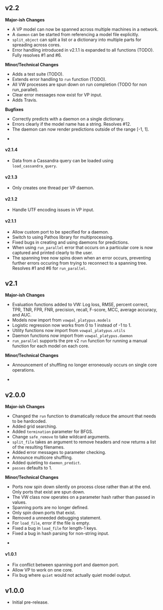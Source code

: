 ## v2.2

**Major-ish Changes**

* A VP model can now be spanned across multiple machines in a network.
* A `daemon` can be started from referencing a model file explicitly.
* `split_object` can split a list or a dictionary into multiple parts for spreading across cores.
* Error handling introduced in v2.1.1 is expanded to all functions (TODO). Fully resolves #1 and #6.

**Minor/Technical Changes**

* Adds a test suite (TODO).
* Extends error handling to `run` function (TODO).
* All VW processes are spun down on run completion (TODO for non run_parallel).
* Clear error messages now exist for VP input.
* Adds Travis.

**Bugfixes**

* Correctly predicts with a daemon on a single dictionary.
* Errors clearly if the model name has a string. Resolves #12.
* The daemon can now render predictions outside of the range [-1, 1].

-

#### v2.1.4

* Data from a Cassandra query can be loaded using `load_cassandra_query`.

#### v2.1.3

* Only creates one thread per VP daemon.

#### v2.1.2

* Handle UTF encoding issues in VP input.

#### v2.1.1

* Allow custom port to be specified for a daemon.
* Switch to using Pathos library for multiprocessing.
* Fixed bugs in creating and using daemons for predictions.
* When using `run_parallel` error that occurs on a particular core is now captured and printed clearly to the user.
* The spanning tree now spins down when an error occurs, preventing further errors occuring from trying to reconnect to a spanning tree. Resolves #1 and #6 for `run_parallel`.

## v2.1

**Major-ish Changes**

* Evaluation functions added to VW: Log loss, RMSE, percent correct, TPR, TNR, FPR, FNR, precision, recall, F-score, MCC, average accuracy, and AUC.
* Models now import from `vowpal_platypus.models`
* Logistic regression now works from 0 to 1 instead of -1 to 1.
* Utility functions now import from `vowpal_platypus.utils`
* Daemon functions now import from `vowpal_platypus.daemon`
* `run_parallel` supports the pre v2 `run` function for running a manual function for each model on each core.

**Minor/Technical Changes**

* Announcement of shuffling no longer erroneously occurs on single core operations.

-

## v2.0.0

**Major-ish Changes**

* Changed the `run` function to dramatically reduce the amount that needs to be hardcoded.
* Added grid searching.
* Added `termination` parameter for BFGS.
* Change `safe_remove` to take wildcard arguments.
* `split_file` takes an argument to remove headers and now returns a list of the resulting filenames.
* Added error messages to parameter checking.
* Announce multicore shuffling.
* Added quieting to `daemon_predict`.
* `passes` defaults to 1.

**Minor/Technical Changes**

* Ports now spin down silently on process close rather than at the end. Only ports that exist are spun down.
* The VW class now operates on a parameter hash rather than passed in values.
* Spanning ports are no longer defined.
* Only spin down ports that exist.
* Removed a unneeded debugging statement.
* For `load_file`, error if the file is empty.
* Fixed a bug in `load_file` for length-1 keys.
* Fixed a bug in hash parsing for non-string input.

-

#### v1.0.1

* Fix conflict between spanning port and daemon port.
* Allow VP to work on one core.
* Fix bug where `quiet` would not actually quiet model output.

## v1.0.0

* Initial pre-release.
